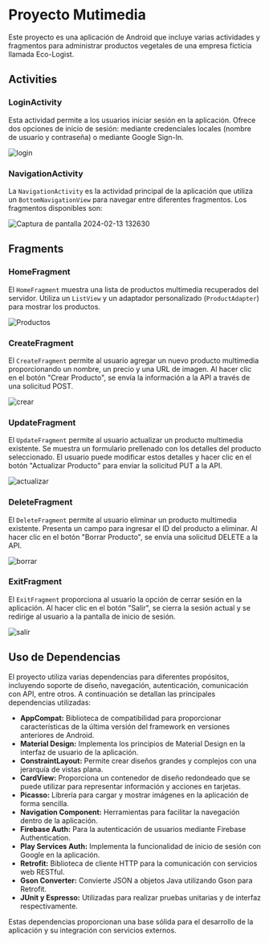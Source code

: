 # Proyecto Mutimedia

Este proyecto es una aplicación de Android que incluye varias actividades y fragmentos para administrar productos vegetales de una empresa ficticia llamada Eco-Logist.

## Activities

### LoginActivity

Esta actividad permite a los usuarios iniciar sesión en la aplicación. Ofrece dos opciones de inicio de sesión: mediante credenciales locales (nombre de usuario y contraseña) o mediante Google Sign-In.

![login](https://github.com/Sukera27/ProyectoMultimedia/assets/122563964/c5f7c15c-264f-451c-b716-5ff2e23ef256)

### NavigationActivity

La `NavigationActivity` es la actividad principal de la aplicación que utiliza un `BottomNavigationView` para navegar entre diferentes fragmentos. Los fragmentos disponibles son:

![Captura de pantalla 2024-02-13 132630](https://github.com/Sukera27/ProyectoMultimedia/assets/122563964/f1da89d1-49d8-4ef3-89b6-9b4ff23ca8c1)

## Fragments

### HomeFragment

El `HomeFragment` muestra una lista de productos multimedia recuperados del servidor. Utiliza un `ListView` y un adaptador personalizado (`ProductAdapter`) para mostrar los productos.

![Productos](https://github.com/Sukera27/ProyectoMultimedia/assets/122563964/e15a31ec-872f-4d7b-8631-ae8f05b34432)

### CreateFragment

El `CreateFragment` permite al usuario agregar un nuevo producto multimedia proporcionando un nombre, un precio y una URL de imagen. Al hacer clic en el botón "Crear Producto", se envía la información a la API a través de una solicitud POST.

![crear](https://github.com/Sukera27/ProyectoMultimedia/assets/122563964/5ecd6470-020e-43fd-8a85-6a8c10ba908f)

### UpdateFragment

El `UpdateFragment` permite al usuario actualizar un producto multimedia existente. Se muestra un formulario prellenado con los detalles del producto seleccionado. El usuario puede modificar estos detalles y hacer clic en el botón "Actualizar Producto" para enviar la solicitud PUT a la API.

![actualizar](https://github.com/Sukera27/ProyectoMultimedia/assets/122563964/f7fd0715-1b47-46ba-80a0-c8f302d03b9f)

### DeleteFragment

El `DeleteFragment` permite al usuario eliminar un producto multimedia existente. Presenta un campo para ingresar el ID del producto a eliminar. Al hacer clic en el botón "Borrar Producto", se envía una solicitud DELETE a la API.

![borrar](https://github.com/Sukera27/ProyectoMultimedia/assets/122563964/259df94c-454a-487c-94ae-5db1251832a5)

### ExitFragment

El `ExitFragment` proporciona al usuario la opción de cerrar sesión en la aplicación. Al hacer clic en el botón "Salir", se cierra la sesión actual y se redirige al usuario a la pantalla de inicio de sesión.

![salir](https://github.com/Sukera27/ProyectoMultimedia/assets/122563964/663eb1f0-9d8e-47aa-b901-278bac5d5bbb)

## Uso de Dependencias

El proyecto utiliza varias dependencias para diferentes propósitos, incluyendo soporte de diseño, navegación, autenticación, comunicación con API, entre otros. A continuación se detallan las principales dependencias utilizadas:

- **AppCompat:** Biblioteca de compatibilidad para proporcionar características de la última versión del framework en versiones anteriores de Android.
- **Material Design:** Implementa los principios de Material Design en la interfaz de usuario de la aplicación.
- **ConstraintLayout:** Permite crear diseños grandes y complejos con una jerarquía de vistas plana.
- **CardView:** Proporciona un contenedor de diseño redondeado que se puede utilizar para representar información y acciones en tarjetas.
- **Picasso:** Librería para cargar y mostrar imágenes en la aplicación de forma sencilla.
- **Navigation Component:** Herramientas para facilitar la navegación dentro de la aplicación.
- **Firebase Auth:** Para la autenticación de usuarios mediante Firebase Authentication.
- **Play Services Auth:** Implementa la funcionalidad de inicio de sesión con Google en la aplicación.
- **Retrofit:** Biblioteca de cliente HTTP para la comunicación con servicios web RESTful.
- **Gson Converter:** Convierte JSON a objetos Java utilizando Gson para Retrofit.
- **JUnit y Espresso:** Utilizadas para realizar pruebas unitarias y de interfaz respectivamente.

Estas dependencias proporcionan una base sólida para el desarrollo de la aplicación y su integración con servicios externos.

